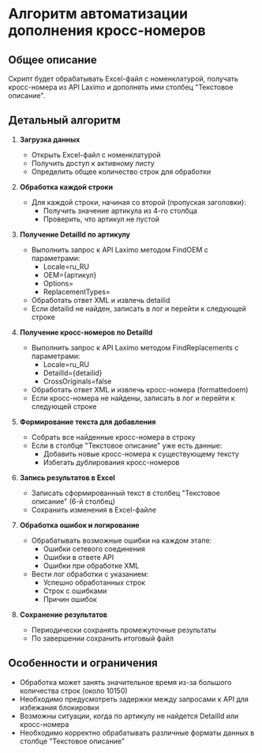 # Алгоритм автоматизации дополнения кросс-номеров

## Общее описание
Скрипт будет обрабатывать Excel-файл с номенклатурой, получать кросс-номера из API Laximo и дополнять ими столбец "Текстовое описание".

## Детальный алгоритм

1. **Загрузка данных**
   - Открыть Excel-файл с номенклатурой
   - Получить доступ к активному листу
   - Определить общее количество строк для обработки

2. **Обработка каждой строки**
   - Для каждой строки, начиная со второй (пропуская заголовки):
     - Получить значение артикула из 4-го столбца
     - Проверить, что артикул не пустой

3. **Получение DetailId по артикулу**
   - Выполнить запрос к API Laximo методом FindOEM с параметрами:
     - Locale=ru_RU
     - OEM={артикул}
     - Options=
     - ReplacementTypes=
   - Обработать ответ XML и извлечь detailid
   - Если detailid не найден, записать в лог и перейти к следующей строке

4. **Получение кросс-номеров по DetailId**
   - Выполнить запрос к API Laximo методом FindReplacements с параметрами:
     - Locale=ru_RU
     - DetailId={detailid}
     - CrossOriginals=false
   - Обработать ответ XML и извлечь кросс-номера (formattedoem)
   - Если кросс-номера не найдены, записать в лог и перейти к следующей строке

5. **Формирование текста для добавления**
   - Собрать все найденные кросс-номера в строку
   - Если в столбце "Текстовое описание" уже есть данные:
     - Добавить новые кросс-номера к существующему тексту
     - Избегать дублирования кросс-номеров

6. **Запись результатов в Excel**
   - Записать сформированный текст в столбец "Текстовое описание" (6-й столбец)
   - Сохранить изменения в Excel-файле

7. **Обработка ошибок и логирование**
   - Обрабатывать возможные ошибки на каждом этапе:
     - Ошибки сетевого соединения
     - Ошибки в ответе API
     - Ошибки при обработке XML
   - Вести лог обработки с указанием:
     - Успешно обработанных строк
     - Строк с ошибками
     - Причин ошибок

8. **Сохранение результатов**
   - Периодически сохранять промежуточные результаты
   - По завершении сохранить итоговый файл

## Особенности и ограничения
- Обработка может занять значительное время из-за большого количества строк (около 10150)
- Необходимо предусмотреть задержки между запросами к API для избежания блокировки
- Возможны ситуации, когда по артикулу не найдется DetailId или кросс-номера
- Необходимо корректно обрабатывать различные форматы данных в столбце "Текстовое описание"
